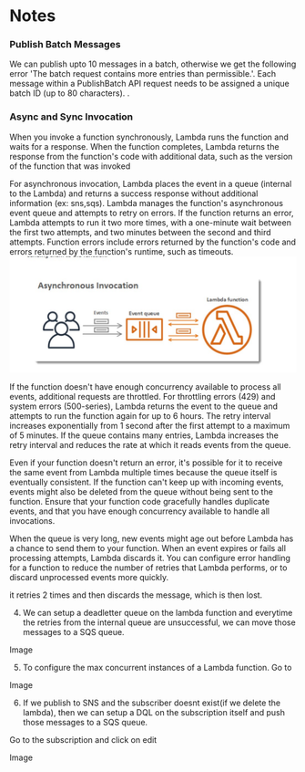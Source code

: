 <h1>Notes</h1>

<h3>Publish Batch Messages</h3>
<p> We can publish upto 10 messages in a batch, otherwise we get the following error 
'The batch request contains more entries than permissible.'.
  Each message within a PublishBatch API request needs to be assigned a unique batch ID (up to 80 characters).
.</p>
<h3>Async and Sync Invocation</h3>
<p> When you invoke a function synchronously, Lambda runs the function and waits for a response. When the function completes, Lambda returns the response from the function's code with additional data, 
such as the version of the function that was invoked</p>
<p> For asynchronous invocation, Lambda places the event in a queue (internal to the Lambda) and returns a success 
response without additional information (ex: sns,sqs). Lambda manages the function's asynchronous event queue and attempts to retry on errors. If the function returns an error, Lambda attempts to run it two more times, with a one-minute wait between the first two attempts, and two minutes between the second and third attempts. Function errors include errors returned by the function's code and errors returned by the function's runtime, such as timeouts.
<img src='../Images/InternalEventQueue.jpg'>
  
</p>
<p>If the function doesn't have enough concurrency available to process all events, additional requests are throttled. For throttling errors (429) and system errors (500-series), Lambda returns the event to the queue and attempts to run the function again for up to 6 hours. The retry interval increases exponentially from 1 second after the first attempt to a maximum of 5 minutes. If the queue contains many entries, Lambda increases the retry interval and reduces the rate at which it reads events from the queue. </p>
<p>Even if your function doesn't return an error, it's possible for it to receive the same event from Lambda multiple times because the queue itself is eventually consistent. If the function can't keep up with incoming events, events might also be deleted from the queue without being sent to the function. Ensure that your function code gracefully handles duplicate events, and that you have enough concurrency available to handle all invocations. </p>
<p>When the queue is very long, new events might age out before Lambda has a chance to send them to your function. When an event expires or fails all processing attempts, Lambda discards it. You can configure error handling for a function to reduce the number of retries that Lambda performs, or to discard unprocessed events more quickly.

it retries 2 times and then discards the message, which is then lost. </p>

4. We can setup a deadletter queue on the lambda function and everytime the retries from the internal queue are 
unsuccessful, we can move those messages to a SQS queue.

Image

5. To configure the max concurrent instances of a Lambda function. Go to

Image

6. If we publish to SNS and the subscriber doesnt exist(if we delete the lambda), then we can setup a DQL 
on the subscription itself and push those messages to a SQS queue.

Go to the subscription and click on edit

Image


